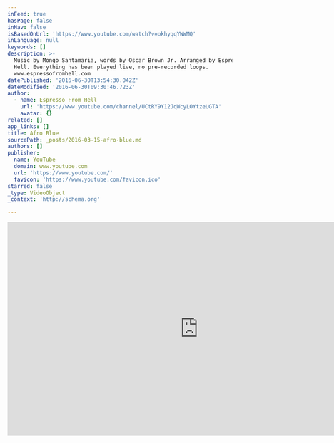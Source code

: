 ```yaml
---
inFeed: true
hasPage: false
inNav: false
isBasedOnUrl: 'https://www.youtube.com/watch?v=okhyqqYWWMQ'
inLanguage: null
keywords: []
description: >-
  Music by Mongo Santamaria, words by Oscar Brown Jr. Arranged by Espresso From
  Hell. Everything has been played live, no pre-recorded loops.
  www.espressofromhell.com 
datePublished: '2016-06-30T13:54:30.042Z'
dateModified: '2016-06-30T09:30:46.723Z'
author:
  - name: Espresso From Hell
    url: 'https://www.youtube.com/channel/UCtRY9Y12JqWcyLOYtzeUGTA'
    avatar: {}
related: []
app_links: []
title: Afro Blue
sourcePath: _posts/2016-03-15-afro-blue.md
authors: []
publisher:
  name: YouTube
  domain: www.youtube.com
  url: 'https://www.youtube.com/'
  favicon: 'https://www.youtube.com/favicon.ico'
starred: false
_type: VideoObject
_context: 'http://schema.org'

---
```

<iframe src="https://cdn.embedly.com/widgets/media.html?src=https%3A%2F%2Fwww.youtube.com%2Fembed%2FokhyqqYWWMQ%3Ffeature%3Doembed&amp;url=https%3A%2F%2Fwww.youtube.com%2Fwatch%3Fv%3DokhyqqYWWMQ&amp;image=https%3A%2F%2Fi.ytimg.com%2Fvi%2FokhyqqYWWMQ%2Fhqdefault.jpg&amp;key=b7d04c9b404c499eba89ee7072e1c4f7&amp;type=text%2Fhtml&amp;schema=youtube" width="854" height="480" scrolling="no" frameborder="0" allowfullscreen="allowfullscreen" style=""></iframe>